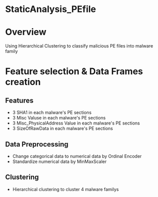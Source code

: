# StaticAnalysis_PEfile


# Overview
Using Hierarchical Clustering to classify malicious PE files into malware family

# Feature selection & Data Frames creation
## Features
- 3 SHA1 in each malware's PE sections 
- 3 Misc Valuse in each malware's PE sections
- 3 Misc_PhysicalAddress Value in each malware's PE sections
- 3 SizeOfRawData in each malware's PE sections

## Data Preprocessing
- Change categorical data to numerical data by Ordinal Encoder
- Standardize numerical data by MinMaxScaler

## Clustering
- Hierarchical clustering to cluster 4 malware familys
